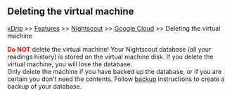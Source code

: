 ## Deleting the virtual machine
[xDrip](../../README.md) >> [Features](../Features_page.md) >> [Nightscout](../Nightscout_page.md) >> [Google Cloud](./GoogleCloud.md) >> Deleting the virtual machine  
  
**<span style="color:red">Do NOT</span>** delete the virtual machine!
Your Nightscout database (all your readings history) is stored on the virtual machine disk.  If you delete the virtual machine, you will lose the database.  
Only delete the machine if you have backed up the database, or if you are certain you don't need the contents.  Follow [backup](./DatabaseBackup.md) instructions to create a backup of your database.
  
  
